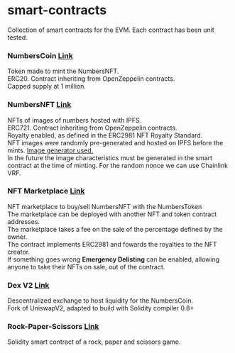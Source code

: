 # smart-contracts

Collection of smart contracts for the EVM. Each contract has been unit tested.

### NumbersCoin [Link](https://github.com/albertolalanda/smart-contracts/tree/master/numbers-token)

Token made to mint the NumbersNFT.  
ERC20. Contract inheriting from OpenZeppelin contracts.  
Capped supply at 1 million.

### NumbersNFT [Link](https://github.com/albertolalanda/smart-contracts/tree/master/numbers-nft)

NFTs of images of numbers hosted with IPFS.  
ERC721. Contract inheriting from OpenZeppelin contracts.  
Royalty enabled, as defined in the ERC2981 NFT Royalty Standard.  
NFT images were randomly pre-generated and hosted on IPFS before the mints. [Image generator used.](https://github.com/albertolalanda/nft-number-image-generator)  
In the future the image characteristics must be generated in the smart contract at the time of minting. For the random nonce we can use Chainlink VRF.

### NFT Marketplace [Link](https://github.com/albertolalanda/smart-contracts/tree/master/nft-marketplace)

NFT marketplace to buy/sell NumbersNFT with the NumbersToken  
The marketplace can be deployed with another NFT and token contract addresses.  
The marketplace takes a fee on the sale of the percentage defined by the owner.  
The contract implements ERC2981 and fowards the royalties to the NFT creator.  
If something goes wrong **Emergency Delisting** can be enabled, allowing anyone to take their NFTs on sale, out of the contract.

### Dex V2 [Link](https://github.com/albertolalanda/smart-contracts/tree/master/dex)

Descentralized exchange to host liquidity for the NumbersCoin.  
Fork of UniswapV2, adapted to build with Solidity compiler 0.8+

### Rock-Paper-Scissors [Link](https://github.com/albertolalanda/rock-paper-scissors)

Solidity smart contract of a rock, paper and scissors game.

